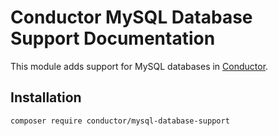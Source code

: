 Conductor MySQL Database Support Documentation
==============================================

This module adds support for MySQL databases in 
[Conductor](https://github.com/conductorphp/conductor-core).

## Installation
```bash
composer require conductor/mysql-database-support
``` 

